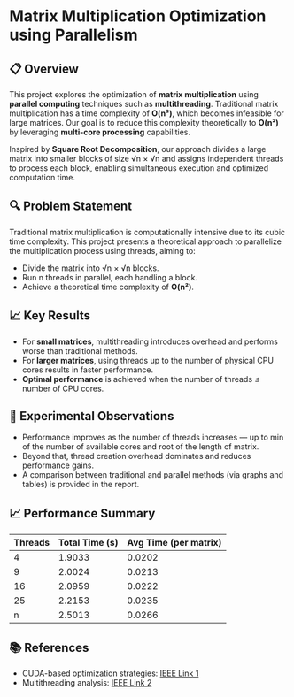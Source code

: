 # Matrix Multiplication Optimization using Parallelism

## 📋 Overview

This project explores the optimization of **matrix multiplication** using **parallel computing** techniques such as **multithreading**. Traditional matrix multiplication has a time complexity of **O(n³)**, which becomes infeasible for large matrices. Our goal is to reduce this complexity theoretically to **O(n²)** by leveraging **multi-core processing** capabilities.

Inspired by **Square Root Decomposition**, our approach divides a large matrix into smaller blocks of size √n × √n and assigns independent threads to process each block, enabling simultaneous execution and optimized computation time.

## 🔍 Problem Statement

Traditional matrix multiplication is computationally intensive due to its cubic time complexity. This project presents a theoretical approach to parallelize the multiplication process using threads, aiming to:

- Divide the matrix into √n × √n blocks.
- Run n threads in parallel, each handling a block.
- Achieve a theoretical time complexity of **O(n²)**.

## 📈 Key Results

- For **small matrices**, multithreading introduces overhead and performs worse than traditional methods.
- For **larger matrices**, using threads up to the number of physical CPU cores results in faster performance.
- **Optimal performance** is achieved when the number of threads ≤ number of CPU cores.

## 🧪 Experimental Observations

- Performance improves as the number of threads increases — up to min of the number of available cores and root of the length of matrix.
- Beyond that, thread creation overhead dominates and reduces performance gains.
- A comparison between traditional and parallel methods (via graphs and tables) is provided in the report.

## 📈 Performance Summary

| Threads | Total Time (s) | Avg Time (per matrix) |
| ------- | -------------- | --------------------- |
| 4       | 1.9033         | 0.0202                |
| 9       | 2.0024         | 0.0213                |
| 16      | 2.0959         | 0.0222                |
| 25      | 2.2153         | 0.0235                |
| n       | 2.5013         | 0.0266                |

## 📚 References

- CUDA-based optimization strategies: [IEEE Link 1](https://ieeexplore.ieee.org/document/9935904)
- Multithreading analysis: [IEEE Link 2](https://ieeexplore.ieee.org/document/7972402)
